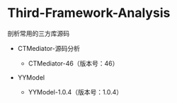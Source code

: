 # Third-Framework-Analysis
剖析常用的三方库源码


- CTMediator-源码分析
    - CTMediator-46（版本号：46）

- YYModel
    - YYModel-1.0.4（版本号：1.0.4）